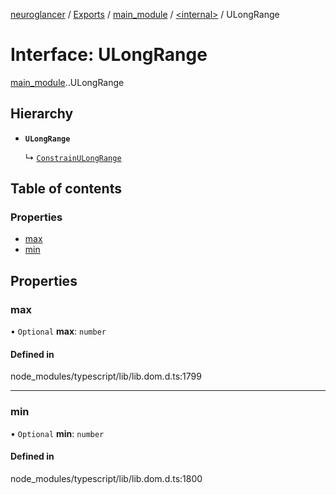 [neuroglancer](../README.md) / [Exports](../modules.md) / [main\_module](../modules/main_module.md) / [<internal\>](../modules/main_module._internal_.md) / ULongRange

# Interface: ULongRange

[main_module](../modules/main_module.md).[<internal>](../modules/main_module._internal_.md).ULongRange

## Hierarchy

- **`ULongRange`**

  ↳ [`ConstrainULongRange`](main_module._internal_.ConstrainULongRange.md)

## Table of contents

### Properties

- [max](main_module._internal_.ULongRange.md#max)
- [min](main_module._internal_.ULongRange.md#min)

## Properties

### max

• `Optional` **max**: `number`

#### Defined in

node_modules/typescript/lib/lib.dom.d.ts:1799

___

### min

• `Optional` **min**: `number`

#### Defined in

node_modules/typescript/lib/lib.dom.d.ts:1800
